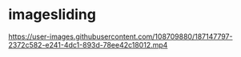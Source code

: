 # imagesliding
https://user-images.githubusercontent.com/108709880/187147797-2372c582-e241-4dc1-893d-78ee42c18012.mp4
